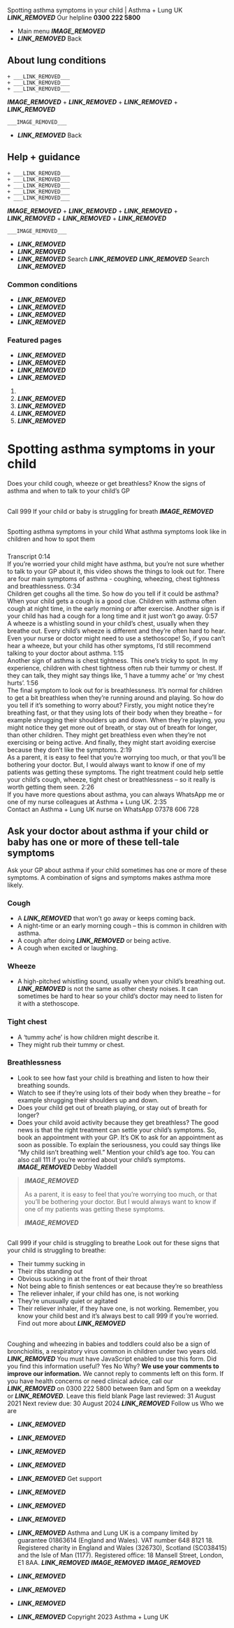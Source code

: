 
Spotting asthma symptoms in your child | Asthma + Lung UK
 ___LINK_REMOVED___
 Our helpline **0300 222 5800**
* Main menu
___IMAGE_REMOVED___
* ___LINK_REMOVED___
 Back
 
## About lung conditions
	+ ___LINK_REMOVED___
	+ ___LINK_REMOVED___
	+ ___LINK_REMOVED___
___IMAGE_REMOVED___
	+ ___LINK_REMOVED___
	+ ___LINK_REMOVED___
	+ ___LINK_REMOVED___
	
	
	___IMAGE_REMOVED___
* ___LINK_REMOVED___
 Back
 
## Help + guidance
	+ ___LINK_REMOVED___
	+ ___LINK_REMOVED___
	+ ___LINK_REMOVED___
	+ ___LINK_REMOVED___
	+ ___LINK_REMOVED___
___IMAGE_REMOVED___
	+ ___LINK_REMOVED___
	+ ___LINK_REMOVED___
	+ ___LINK_REMOVED___
	+ ___LINK_REMOVED___
	+ ___LINK_REMOVED___
	
	
	___IMAGE_REMOVED___
* ___LINK_REMOVED___
* ___LINK_REMOVED___
* ___LINK_REMOVED___
Search
___LINK_REMOVED___ 
 ___LINK_REMOVED___
Search
___LINK_REMOVED___
### Common conditions
* ___LINK_REMOVED___
* ___LINK_REMOVED___
* ___LINK_REMOVED___
* ___LINK_REMOVED___
### Featured pages
* ___LINK_REMOVED___
* ___LINK_REMOVED___
* ___LINK_REMOVED___
* ___LINK_REMOVED___
1. 
3. ___LINK_REMOVED___
5. ___LINK_REMOVED___
7. ___LINK_REMOVED___
9. ___LINK_REMOVED___
# Spotting asthma symptoms in your child
Does your child cough, wheeze or get breathless? Know the signs of asthma and when to talk to your child’s GP
## 
 Call 999
If your child or baby is struggling for breath
___IMAGE_REMOVED___
## 
 Spotting asthma symptoms in your child
What asthma symptoms look like in children and how to spot them
 
### 
 Transcript
0:14  
If you’re worried your child might have asthma, but you’re not sure whether to talk to your GP about it, this video shows the things to look out for. There are four main symptoms of asthma - coughing, wheezing, chest tightness and breathlessness.
0:34  
Children get coughs all the time. So how do you tell if it could be asthma? When your child gets a cough is a good clue. Children with asthma often cough at night time, in the early morning or after exercise. Another sign is if your child has had a cough for a long time and it just won’t go away.
0:57  
A wheeze is a whistling sound in your child’s chest, usually when they breathe out. Every child’s wheeze is different and they’re often hard to hear. Even your nurse or doctor might need to use a stethoscope! So, if you can’t hear a wheeze, but your child has other symptoms, I’d still recommend talking to your doctor about asthma.
1:15  
Another sign of asthma is chest tightness. This one’s tricky to spot. In my experience, children with chest tightness often rub their tummy or chest. If they can talk, they might say things like, ‘I have a tummy ache’ or ‘my chest hurts’.
1:56  
The final symptom to look out for is breathlessness. It’s normal for children to get a bit breathless when they’re running around and playing. So how do you tell if it’s something to worry about? Firstly, you might notice they’re breathing fast, or that they using lots of their body when they breathe – for example shrugging their shoulders up and down. When they’re playing, you might notice they get more out of breath, or stay out of breath for longer, than other children. They might get breathless even when they’re not exercising or being active. And finally, they might start avoiding exercise because they don’t like the symptoms.
2:19  
As a parent, it is easy to feel that you’re worrying too much, or that you’ll be bothering your doctor. But, I would always want to know if one of my patients was getting these symptoms. The right treatment could help settle your child’s cough, wheeze, tight chest or breathlessness – so it really is worth getting them seen.
2:26  
If you have more questions about asthma, you can always WhatsApp me or one of my nurse colleagues at Asthma + Lung UK.
2:35  
Contact an Asthma + Lung UK nurse on WhatsApp 07378 606 728
## Ask your doctor about asthma if your child or baby has one or more of these tell-tale symptoms
Ask your GP about asthma if your child sometimes has one or more of these symptoms. A combination of signs and symptoms makes asthma more likely.
### Cough
* A ___LINK_REMOVED___ that won’t go away or keeps coming back.
* A night-time or an early morning cough – this is common in children with asthma.
* A cough after doing ___LINK_REMOVED___ or being active.
* A cough when excited or laughing.
### Wheeze
* A high-pitched whistling sound, usually when your child’s breathing out. ___LINK_REMOVED___ is not the same as other chesty noises. It can sometimes be hard to hear so your child’s doctor may need to listen for it with a stethoscope.
### Tight chest
* A ‘tummy ache’ is how children might describe it.
* They might rub their tummy or chest.
### Breathlessness
* Look to see how fast your child is breathing and listen to how their breathing sounds.
* Watch to see if they’re using lots of their body when they breathe – for example shrugging their shoulders up and down.
* Does your child get out of breath playing, or stay out of breath for longer?
* Does your child avoid activity because they get breathless?
The good news is that the right treatment can settle your child’s symptoms. So, book an appointment with your GP.
It’s OK to ask for an appointment as soon as possible. To explain the seriousness, you could say things like “My child isn’t breathing well.” Mention your child’s age too.
You can also call 111 if you’re worried about your child’s symptoms.
___IMAGE_REMOVED___
 Debby Waddell
 
> 
> ___IMAGE_REMOVED___
> 
> As a parent, it is easy to feel that you’re worrying too much, or that you’ll be bothering your doctor. But I would always want to know if one of my patients was getting these symptoms.
> 
> 
> 
> ___IMAGE_REMOVED___
> 
## 
 Call 999 if your child is struggling to breathe
Look out for these signs that your child is struggling to breathe: 
* Their tummy sucking in
* Their ribs standing out
* Obvious sucking in at the front of their throat
* Not being able to finish sentences or eat because they’re so breathless
* The reliever inhaler, if your child has one, is not working
* They’re unusually quiet or agitated
* Their reliever inhaler, if they have one, is not working.
Remember, you know your child best and it’s always best to call 999 if you’re worried.
Find out more about ___LINK_REMOVED___
## 
Coughing and wheezing in babies and toddlers could also be a sign of bronchiolitis, a respiratory virus common in children under two years old.
___LINK_REMOVED___ 
You must have JavaScript enabled to use this form.
Did you find this information useful?
Yes
No
Why?
**We use your comments to improve our information.** We cannot reply to comments left on this form. If you have health concerns or need clinical advice, call our ___LINK_REMOVED___ on 0300 222 5800 between 9am and 5pm on a weekday or ___LINK_REMOVED___.
Leave this field blank
Page last reviewed: 
31 August 2021
Next review due: 
30 August 2024
 ___LINK_REMOVED___
Follow us
 Who we are
 
* ___LINK_REMOVED___
* ___LINK_REMOVED___
* ___LINK_REMOVED___
* ___LINK_REMOVED___
* ___LINK_REMOVED___
 Get support
 
* ___LINK_REMOVED___
* ___LINK_REMOVED___
* ___LINK_REMOVED___
* ___LINK_REMOVED___
Asthma and Lung UK is a company limited by guarantee 01863614 (England and Wales). VAT number 648 8121 18.
Registered charity in England and Wales (326730), Scotland (SC038415) and the Isle of Man (1177). Registered office: 18 Mansell Street, London, E1 8AA.
___LINK_REMOVED___
___IMAGE_REMOVED___
___IMAGE_REMOVED___
* ___LINK_REMOVED___
* ___LINK_REMOVED___
* ___LINK_REMOVED___
* ___LINK_REMOVED___
 Copyright 2023 Asthma + Lung UK
 
